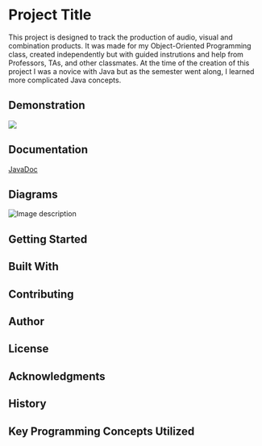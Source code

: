 # Project Title
This project is designed to track the production of audio, visual and combination products.
It was made for my Object-Oriented Programming class, created independently but with guided instrutions
and help from Professors, TAs, and other classmates. At the time of the creation of this project
I was a novice with Java but as the semester went along, I learned more complicated Java concepts.

## Demonstration
![](https://tanis-02.github.io/ProductTracking/src/working/product_project.gif)

## Documentation
[JavaDoc](https://tanis-02.github.io/ProductTracking/docs/index.html)

## Diagrams

![Image description](https://tanis-02.github.io/ProductTracking/src/working/PUBLIC.png)
## Getting Started


## Built With


## Contributing


## Author


## License


## Acknowledgments


## History


## Key Programming Concepts Utilized

